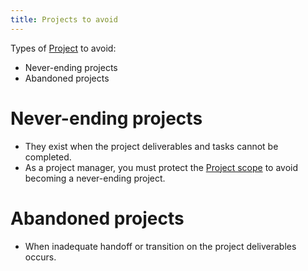 ```yaml
---
title: Projects to avoid
---
```

Types of [Project](foundations-of-project-management/project/project.md) to avoid:
- Never-ending projects
- Abandoned projects

# Never-ending projects
- They exist when the project deliverables and tasks cannot be completed.
- As a project manager, you must protect the [Project scope](project-initiation/scope/project-scope.md) to avoid becoming a never-ending project.  
# Abandoned projects
- When inadequate handoff or transition on the project deliverables occurs.